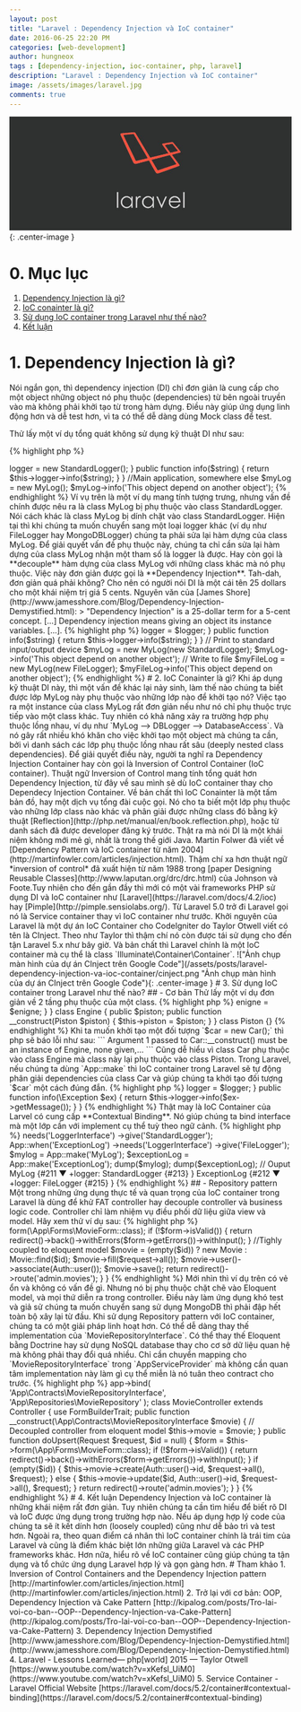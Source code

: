 ```yaml
---
layout: post
title: "Laravel : Dependency Injection và IoC container"
date: 2016-06-25 22:20 PM
categories: [web-development]
author: hungneox
tags : [dependency-injection, ioc-container, php, laravel]
description: "Laravel : Dependency Injection và IoC container"
image: /assets/images/laravel.jpg
comments: true
---
```


!["Laravel"](/assets/images/laravel.jpg "Laravel"){: .center-image }

# 0. Mục lục
1. [Dependency Injection là gì?](#dependency-injection-la-gi)
2. [IoC conainter là gì?](#ioc-container-la-gi)
3. [Sử dụng IoC container trong Laravel như thế nào?](#su-dung-ioc-container-trong-laravel-nhu-the-nao)
4. [Kết luận](#ket-luan)

# 1. Dependency Injection là gì?

Nói ngắn gọn, thì dependency injection (DI) chỉ đơn giản là cung cấp cho một object những object nó phụ thuộc (dependencies) từ bên ngoài truyền vào mà không phải khởi tạo từ trong hàm dựng. Điều này giúp ứng dụng linh động hơn và dễ test hơn, vì ta có thể dễ dàng dùng Mock class để test.

Thử lấy một ví dụ tổng quát không sử dụng kỹ thuật DI như sau:

{% highlight php %}
<?php
class StandardLogger {

    public function info($message)
    {
      printf("[INFO] %s \n", $message);
    }
}

class MyLog {
    public $logger;

    public function __construct() {
        $this->logger = new StandardLogger();
    }

    public function info($string)
    {
        return $this->logger->info($string);
    }
}

//Main application, somewhere else
$myLog = new MyLog();
$myLog->info('This object depend on another object');
{% endhighlight %}

Ví vụ trên là một ví dụ mang tính tượng trưng, nhưng vấn đề chính được nêu ra là class MyLog bị phụ thuộc vào class StandardLogger. Nói cách khác là class MyLog bị dính chặt vào class StandardLogger. Hiện tại thì khi chúng ta muốn chuyển sang một loại logger khác (ví dụ như FileLogger hay MongoDBLogger) chúng ta phải sửa lại hàm dựng của class MyLog.


Để giải quyết vấn đề phụ thuộc này, chúng ta chỉ cần sửa lại hàm dựng của class MyLog nhận một tham số là logger là được. Hay còn gọi là **decouple** hàm dựng của class MyLog với những class khác mà nó phụ thuộc. Việc này đơn giản được gọi là **Dependency Injection**. Tah-dah, đơn giản quá phải không? Cho nên có người nói DI là một cái tên 25 dollars cho một khái niệm trị giá 5 cents. Nguyên văn của [James Shore](http://www.jamesshore.com/Blog/Dependency-Injection-Demystified.html):

> "Dependency Injection" is a 25-dollar term for a 5-cent concept. [...] Dependency injection means giving an object its instance variables. [...].

{% highlight php %}
<?php
interface LoggerInterface 
{
    function info($message);
}

class StandardLogger implements LoggerInterface
{

    public function info($message)
    {
        printf("[INFO] %s \n", $message);
    }
}

class FileLogger implements LoggerInterface 
{

    public function info($message) 
    {
        file_put_contents('app.log', sprintf("[INFO] %s \n", $message), FILE_APPEND);
    }
}

class MyLog 
{
    public $logger;

    public function __construct(LoggerInterface $logger) 
    {
        $this->logger = $logger;
    }

    public function info($string)
    {
        return $this->logger->info($string);
    }
}
// Print to standard input/output device
$myLog = new MyLog(new StandardLogger);
$myLog->info('This object depend on another object');
// Write to file
$myFileLog = new MyLog(new FileLogger);
$myFileLog->info('This object depend on another object'); 
{% endhighlight %}

# 2. IoC Conainter là gì?

Khi áp dụng kỹ thuật DI này, thì một vấn đề khác lại nảy sinh, làm thế nào chúng ta biết được lớp MyLog này phụ thuộc vào những lớp nào để khởi tạo nó? Việc tạo ra một instance của class MyLog rất đơn giản nếu như nó chỉ phụ thuộc trực tiếp vào một class khác. Tuy nhiên có khả năng xảy ra trường hợp phụ thuộc lồng nhau, ví dụ như `MyLog --> DBLogger --> DatabaseAccess`. Và nó gây rất nhiều khó khăn cho việc khởi tạo một object mà chúng ta cần, bởi vì danh sách các lớp phụ thuộc lồng nhau rất sâu (deeply nested class dependencies).

Để giải quyết điều này, người ta nghĩ ra Dependency Injection Container hay còn gọi là Inversion of Control Container (IoC container). Thuật ngữ Inversion of Control mang tính tổng quát hơn Dependency Injection, từ đây về sau mình sẽ dù IoC container thay cho Dependecy Injection Container. Về bản chất thì IoC Conainter là một tấm bản đồ, hay một dịch vụ tổng đài cuộc gọi. Nó cho ta biết một lớp phụ thuộc vào những lớp class nào khác và phân giải được những class đó bằng kỹ thuật [Reflection](http://php.net/manual/en/book.reflection.php), hoặc từ danh sách đã được developer đăng ký trước.

Thật ra mà nói DI là một khái niệm không mới mẻ gì, nhất là trong thế giới Java. Martin Folwer đã viết về [Dependency Pattern và IoC container từ năm 2004](http://martinfowler.com/articles/injection.html). Thậm chí xa hơn thuật ngữ *inversion of control* đã xuất hiện từ năm 1988 trong [paper Designing Reusable Classes](http://www.laputan.org/drc/drc.html) của Johnson và Foote.Tuy nhiên cho đến gần đầy thì mới có một vài frameworks PHP sử dụng DI và IoC container như [Laravel](https://laravel.com/docs/4.2/ioc) hay [Pimple](http://pimple.sensiolabs.org/). Từ Laravel 5.0 trở đi Laravel gọi nó là Service container thay vì IoC container như trước.

Khởi nguyên của Laravel là một dự án IoC Container cho CodeIgniter do Taylor Otwell viết có tên là CInject. Theo như Taylor thì thậm chí nó còn được tái sử dụng cho đến tận Laravel 5.x như bây giờ. Và bản chất thì Laravel chính là một IoC container mà cụ thể là class `Illuminate\Container\Container`. 

!["Ảnh chụp màn hình của dự án CInject trên Google Code"](/assets/posts/laravel-dependency-injection-va-ioc-container/cinject.png "Ảnh chụp màn hình của dự án CInject trên Google Code"){: .center-image }


# 3. Sử dụng IoC container trong Laravel như thế nào?

## - Cơ bản
Thử lấy một ví dụ đơn giản về 2 tầng phụ thuộc của một class.

{% highlight php %}
<?php
class Car {
    public $enigne;
    public function __construct(Engine $enigne) {
        $this->enigne = $enigne;
    }
}
class Engine {
    public $piston;
    public function __construct(Piston $piston) {
        $this->piston = $piston;
    }
}
class Piston {}
{% endhighlight %}

Khi ta muốn khởi tạo một đối tượng `$car = new Car();` thì php sẽ báo lỗi như sau:
```
Argument 1 passed to Car::__construct() must be an instance of Engine, none given,...
```

Cũng dễ hiểu vì class Car phụ thuộc vào class Engine mà class này lại phụ thuộc vào class Piston. Trong Laravel, nếu chúng ta dùng `App::make` thì IoC container trong Laravel sẽ tự động phân giải dependencies của class Car và giúp chúng ta khởi tạo đối tượng `$car` một cách đúng đắn.

{% highlight php %}
<?php
$car = App::make('Car');

dd($car);

//Ouput
Car {#212 ▼
  +enigne: Engine {#216 ▼
    +piston: Piston {#218}
  }
}
{% endhighlight %}

Trở lại với ví dụ về MyLog ở trên. Nếu như ta khởi tạo object MyLog bằng `App::make('MyLog')` Laravel sẽ báo lỗi như sau:

```
Target [LoggerInterface] is not instantiable.
```

Hiển nhiên vì class MyLog của chúng ta nhận tham số từ hàm dựng là một interface chứ không phải một concrete class nên Laravel không thể khởi tạo interface đó và inject vào class MyLog được. IoC container không đủ *thông minh* để đoán developer muốn gì trong trường hợp này. Cho nên chúng ta phải bind LoggerInterface với thực thi cụ thể của interface đó.

Ví dụ:
{% highlight php %}
<?php
App::bind('LoggerInterface', 'StandardLogger');

$myLog = App::make('MyLog');

dd($myLog);
//Ouput
MyLog {#212 ▼
  +logger: StandardLogger {#214}
}
{% endhighlight %}

## - Contextual binding

Đôi khi 2 class khác nhau sử dụng chung 1 interface, nhưng chúng cần 2 implementations khác nhau thì phải làm sao? Giả sử ta có thêm một class ExceptionLog, và chúng ta muốn nó ghi xuống file thay vì in ra standard ouput như class MyLog.

{% highlight php %}
<?php
class ExceptionLog 
{
    public $logger;

    public function __construct(LoggerInterface $logger) 
    {
        $this->logger = $logger;
    }

    public function info(\Exception $ex)
    {
        return $this->logger->info($ex->getMessage());
    }
}
{% endhighlight %}

Thật may là IoC Container của Larvel  có cung cấp **Contextual Binding**. Nó giúp chúng ta bind interface mà một lớp cần với implement cụ thể tuỳ theo ngữ cảnh.

{% highlight php %}
<?php
App::when('MyLog')
    ->needs('LoggerInterface')
    ->give('StandardLogger');

App::when('ExceptionLog')
    ->needs('LoggerInterface')
    ->give('FileLogger');

$mylog = App::make('MyLog');
$exceptionLog = App::make('ExceptionLog');

dump($mylog);
dump($exceptionLog);
// Ouput

MyLog {#211 ▼
  +logger: StandardLogger {#213}
}

ExceptionLog {#212 ▼
  +logger: FileLogger {#215}
}
{% endhighlight %}

## - Repository pattern

Một trong những ứng dụng thực tế và quan trọng của IoC container trong Laravel là dùng để khử FAT controller hay decouple controller và business logic code. Controller chỉ làm nhiệm vụ điều phối dữ liệu giữa view và model.

Hãy xem thử ví dụ sau:

{% highlight php %}
<?php
class MovieController extends Controller {
    
    use FormBuilderTrait;

    public function doUpsert(Request $request, $id = null)
    {
        $form = $this->form(\App\Forms\MovieForm::class);

        if (!$form->isValid()) {
           return redirect()->back()->withErrors($form->getErrors())->withInput();
         }
        //Tighly coupled to eloquent model
        $movie = (empty($id)) ? new Movie : Movie::find($id);
        $movie->fill($request->all());
        $movie->user()->associate(Auth::user());
        $movie->save();

        return redirect()->route('admin.movies');
    }
}
{% endhighlight %}

Mới nhìn thì ví dụ trên có vẻ ổn và không có vấn đề gì. Nhưng nó bị phụ thuộc chặt chẽ vào Eloquent model, và mọi thứ diễn ra trong controller. Điều này làm ứng dụng khó test và giả sử chúng ta muốn chuyển sang sử dụng MongoDB thì phải đập hết toàn bộ xây lại từ đầu.

 Khi sử dụng Repository pattern với IoC container, chúng ta có một giải pháp linh hoạt hơn. Có thể dễ dàng thay thế implementation của `MovieRepositoryInterface`. Có thể thay thế Eloquent bằng Doctrine hay sử dụng NoSQL database thay cho cơ sở dữ liệu quan hệ mà không phải thay đổi quá nhiều. Chỉ cần chuyển mapping cho  `MovieRepositoryInterface` trong `AppServiceProvider` mà không cần quan tâm implementation này làm gì cụ thể miễn là nó tuân theo contract cho trước.

{% highlight php %}
<?php
// AppServiceProvider
$this->app->bind(
    'App\Contracts\MovieRepositoryInterface',
    'App\Repositories\MovieRepository'
);

class MovieController extends Controller {
    
    use FormBuilderTrait;

    public function __construct(\App\Contracts\MovieRepositoryInterface $movie) 
    {   
        // Decoupled controller from eloquent model
        $this->movie = $movie;
    }

    public function doUpsert(Request $request, $id = null)
    {
        $form = $this->form(\App\Forms\MovieForm::class);

        if (!$form->isValid()) {
            return redirect()->back()->withErrors($form->getErrors())->withInput();
        }

        if (empty($id)) {
            $this->movie->create(Auth::user()->id, $request->all(), $request);
        } else {
            $this->movie->update($id, Auth::user()->id, $request->all(), $request);
        }

        return redirect()->route('admin.movies');
    }
}
{% endhighlight %}

# 4. Kết luận

Dependency Injection và IoC container là những khái niệm rất đơn giản. Tuy nhiên chúng ta cần tìm hiểu để biết rõ DI và IoC được ứng dụng trong trường hợp nào. Nếu áp dụng hợp lý code của chúng ta sẽ ít kết dính hơn (loosely coupled) cũng như dễ bảo trì và test hơn. Ngoài ra, theo quan điểm cá nhân thì IoC container chính là trái tim của Laravel và cũng là điểm khác biệt lớn những giữa Laravel và các PHP frameworks khác. Hơn nữa, hiểu rõ về IoC container cũng giúp chúng ta tận dụng và tổ chức ứng dụng Laravel hợp lý và gọn gàng hơn.


# Tham khảo 

1. Inversion of Control Containers and the Dependency Injection pattern [http://martinfowler.com/articles/injection.html](http://martinfowler.com/articles/injection.html)
2. Trở lại với cơ bản: OOP, Dependency Injection và Cake Pattern [http://kipalog.com/posts/Tro-lai-voi-co-ban--OOP--Dependency-Injection-va-Cake-Pattern](http://kipalog.com/posts/Tro-lai-voi-co-ban--OOP--Dependency-Injection-va-Cake-Pattern)
3. Dependency Injection Demystified [http://www.jamesshore.com/Blog/Dependency-Injection-Demystified.html](http://www.jamesshore.com/Blog/Dependency-Injection-Demystified.html)
4. Laravel - Lessons Learned— php[world] 2015 — Taylor Otwell [https://www.youtube.com/watch?v=xKefsl_UiM0](https://www.youtube.com/watch?v=xKefsl_UiM0)
5. Service Container - Laravel Official Website [https://laravel.com/docs/5.2/container#contextual-binding](https://laravel.com/docs/5.2/container#contextual-binding)